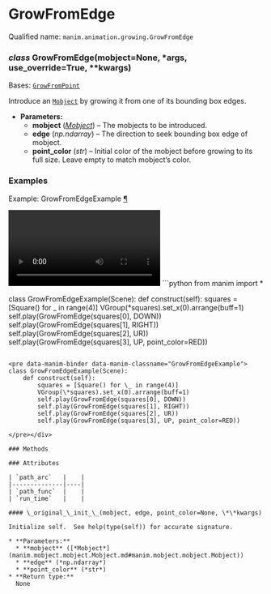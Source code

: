 # GrowFromEdge

Qualified name: `manim.animation.growing.GrowFromEdge`

### *class* GrowFromEdge(mobject=None, \*args, use_override=True, \*\*kwargs)

Bases: [`GrowFromPoint`](manim.animation.growing.GrowFromPoint.md#manim.animation.growing.GrowFromPoint)

Introduce an [`Mobject`](manim.mobject.mobject.Mobject.md#manim.mobject.mobject.Mobject) by growing it from one of its bounding box edges.

* **Parameters:**
  * **mobject** ([*Mobject*](manim.mobject.mobject.Mobject.md#manim.mobject.mobject.Mobject)) – The mobjects to be introduced.
  * **edge** (*np.ndarray*) – The direction to seek bounding box edge of mobject.
  * **point_color** (*str*) – Initial color of the mobject before growing to its full size. Leave empty to match mobject’s color.

### Examples

<div id="growfromedgeexample" class="admonition admonition-manim-example">
<p class="admonition-title">Example: GrowFromEdgeExample <a class="headerlink" href="#growfromedgeexample">¶</a></p><video
    class="manim-video"
    controls
    loop
    autoplay
    src="./GrowFromEdgeExample-1.mp4">
</video>
```python
from manim import *

class GrowFromEdgeExample(Scene):
    def construct(self):
        squares = [Square() for _ in range(4)]
        VGroup(*squares).set_x(0).arrange(buff=1)
        self.play(GrowFromEdge(squares[0], DOWN))
        self.play(GrowFromEdge(squares[1], RIGHT))
        self.play(GrowFromEdge(squares[2], UR))
        self.play(GrowFromEdge(squares[3], UP, point_color=RED))
```

<pre data-manim-binder data-manim-classname="GrowFromEdgeExample">
class GrowFromEdgeExample(Scene):
    def construct(self):
        squares = [Square() for \_ in range(4)]
        VGroup(\*squares).set_x(0).arrange(buff=1)
        self.play(GrowFromEdge(squares[0], DOWN))
        self.play(GrowFromEdge(squares[1], RIGHT))
        self.play(GrowFromEdge(squares[2], UR))
        self.play(GrowFromEdge(squares[3], UP, point_color=RED))

</pre></div>

### Methods

### Attributes

| `path_arc`   |    |
|--------------|----|
| `path_func`  |    |
| `run_time`   |    |

#### \_original_\_init_\_(mobject, edge, point_color=None, \*\*kwargs)

Initialize self.  See help(type(self)) for accurate signature.

* **Parameters:**
  * **mobject** ([*Mobject*](manim.mobject.mobject.Mobject.md#manim.mobject.mobject.Mobject))
  * **edge** (*np.ndarray*)
  * **point_color** (*str*)
* **Return type:**
  None
